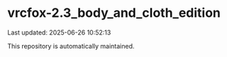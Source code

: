 # vrcfox-2.3_body_and_cloth_edition

Last updated: 2025-06-26 10:52:13

This repository is automatically maintained.
